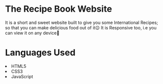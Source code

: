 # The Recipe Book Website

It is a short and sweet website built to give you some International Recipes; so that you can make delicious food out of it😉
It is Responsive too, i.e you can view it on any device📱

<h1>Languages Used</h1>
<li>HTML5</li>
<li>CSS3</li>
<li>JavaScript</li>
